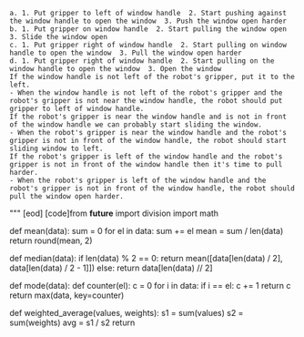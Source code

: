 
    a. 1. Put gripper to left of window handle  2. Start pushing against the window handle to open the window  3. Push the window open harder
    b. 1. Put gripper on window handle  2. Start pulling the window open  3. Slide the window open
    c. 1. Put gripper right of window handle  2. Start pulling on window handle to open the window  3. Pull the window open harder
    d. 1. Put gripper right of window handle  2. Start pulling on the window handle to open the window  3. Open the window
    If the window handle is not left of the robot's gripper, put it to the left.
    - When the window handle is not left of the robot's gripper and the robot's gripper is not near the window handle, the robot should put gripper to left of window handle.
    If the robot's gripper is near the window handle and is not in front of the window handle we can probably start sliding the window.
    - When the robot's gripper is near the window handle and the robot's gripper is not in front of the window handle, the robot should start sliding window to left.
    If the robot's gripper is left of the window handle and the robot's gripper is not in front of the window handle then it's time to pull harder.
    - When the robot's gripper is left of the window handle and the robot's gripper is not in front of the window handle, the robot should pull the window open harder.
"""
[eod] [code]from __future__ import division
import math

def mean(data):
    sum = 0
    for el in data:
        sum += el
    mean = sum / len(data)
    return round(mean, 2)

def median(data):
    if len(data) % 2 == 0:
        return mean([data[len(data) / 2], data[len(data) / 2 - 1]])
    else:
        return data[len(data) // 2]

def mode(data):
    def counter(el):
        c = 0
        for i in data:
            if i == el:
                c += 1
        return c
    return max(data, key=counter)

def weighted_average(values, weights):
    s1 = sum(values)
    s2 = sum(weights)
    avg = s1 / s2
    return